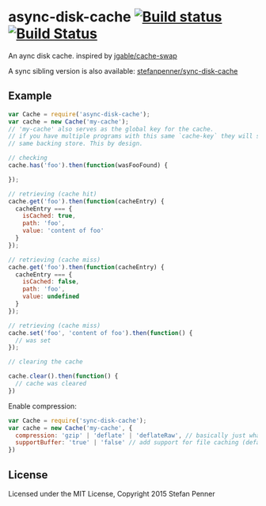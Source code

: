 # async-disk-cache [![Build status](https://ci.appveyor.com/api/projects/status/lfliompah66m611x?svg=true)](https://ci.appveyor.com/project/embercli/async-disk-cache) [![Build Status](https://travis-ci.org/stefanpenner/async-disk-cache.svg)](https://travis-ci.org/stefanpenner/async-disk-cache) 

An aync disk cache. inspired by [jgable/cache-swap](https://github.com/jgable/cache-swap)

A sync sibling version is also available: [stefanpenner/sync-disk-cache](https://github.com/stefanpenner/sync-disk-cache/)

## Example

```js
var Cache = require('async-disk-cache');
var cache = new Cache('my-cache');
// 'my-cache' also serves as the global key for the cache.
// if you have multiple programs with this same `cache-key` they will share the
// same backing store. This by design.

// checking
cache.has('foo').then(function(wasFooFound) {

});

// retrieving (cache hit)
cache.get('foo').then(function(cacheEntry) {
  cacheEntry === {
    isCached: true,
    path: 'foo',
    value: 'content of foo'
  }
});

// retrieving (cache miss)
cache.get('foo').then(function(cacheEntry) {
  cacheEntry === {
    isCached: false,
    path: 'foo',
    value: undefined
  }
});

// retrieving (cache miss)
cache.set('foo', 'content of foo').then(function() {
  // was set
});

// clearing the cache

cache.clear().then(function() {
  // cache was cleared
})
```


Enable compression:

```js
var Cache = require('sync-disk-cache');
var cache = new Cache('my-cache', {
  compression: 'gzip' | 'deflate' | 'deflateRaw', // basically just what nodes zlib's ships with
  supportBuffer: 'true' | 'false' // add support for file caching (default `false`)
})
```

## License

Licensed under the MIT License, Copyright 2015 Stefan Penner
